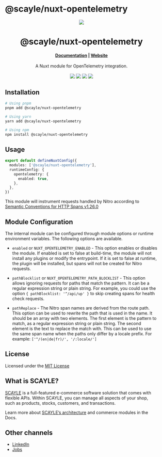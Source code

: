 # @scayle/nuxt-opentelemetry

<div align="center">
  <img src="https://cdn-prod.scayle.com/public/media/general/SCAYLE-Commerce-Engine-header.png" />
</div>

<div align="center">
  <h1>@scayle/nuxt-opentelemetry</h1>
</div>

<div align="center">
  <h4><a href="https://scayle.dev/en/storefront-guide/developer-guide/integrations/open-telemetry">Documentation</a> | <a href="https://www.scayle.com/">Website</a></h4>
</div>

<div align="center">
  A Nuxt module for OpenTelemetry integration.
</div>
<br/>
<div align="center">
  <a href="https://www.npmjs.com/package/@scayle/nuxt-opentelemetry"><img src="https://img.shields.io/npm/v/@scayle/nuxt-opentelemetry/latest.svg?style=flat&colorB=007ec6" /></a>
  <a href="https://www.npmjs.com/package/@scayle/nuxt-opentelemetry"><img src="https://img.shields.io/npm/dm/@scayle/nuxt-opentelemetry.svg?style=flat&colorB=007ec6" /></a>
  <a href="https://www.npmjs.com/package/@scayle/nuxt-opentelemetry"><img src="https://img.shields.io/badge/license-MIT-blue.svg" /></a>
  <a href="https://nuxt.com"><img src="https://img.shields.io/badge/Nuxt-18181B?logo=nuxt.js" /></a>
</div>

## Installation

```bash
# Using pnpm
pnpm add @scayle/nuxt-opentelemetry

# Using yarn
yarn add @scayle/nuxt-opentelemetry

# Using npm
npm install @scayle/nuxt-opentelemetry
```

## Usage

```ts
export default defineNuxtConfig({
  modules: ['@scayle/nuxt-opentelemetry'],
  runtimeConfig: {
    opentelemetry: {
      enabled: true,
    },
  },
})
```

This module will instrument requests handled by Nitro according to [Semantic Conventions for HTTP Spans v1.26.0](https://github.com/open-telemetry/semantic-conventions/blob/v1.26.0/docs/http/http-spans.md#http-server)

## Module Configuration

The internal module can be configured through module options or runtime environment variables. The following options are available.

- `enabled` or `NUXT_OPENTELEMETRY_ENABLED` - This option enables or disables the module. If enabled is set to false at build-time, the module will not install any plugins or modify the entrypoint. If it is set to false at runtime, the plugin will be installed, but spans will not be created for Nitro requests.

- `pathBlocklist` or `NUXT_OPENTELEMETRY_PATH_BLOCKLIST` - This option allows ignoring requests for paths that match the pattern. It can be a regular expression string or plain string. For example, you could use the option `{ pathBlocklist: '^/api/up' }` to skip creating spans for health check requests.

- `pathReplace` - The Nitro span names are derived from the route path. This option can be used to rewrite the path that is used in the name. It should be an array with two elements. The first element is the pattern to match, as a regular expression string or plain string. The second element is the text to replace the match with. This can be used to use the same span name when the paths only differ by a locale prefix. For example: `['^/(en|de|fr)/', '/:locale/']`

## License

Licensed under the [MIT License](https://opensource.org/license/mit/)

## What is SCAYLE?

[SCAYLE](https://scayle.com) is a full-featured e-commerce software solution that comes with flexible APIs. Within SCAYLE, you can manage all aspects of your shop, such as products, stocks, customers, and transactions.

Learn more about [SCAYLE’s architecture](https://scayle.dev/en/getting-started) and commerce modules in the Docs.

## Other channels

- [LinkedIn](https://www.linkedin.com/company/scaylecommerce/)
- [Jobs](https://careers.smartrecruiters.com/ABOUTYOUGmbH/scayle)

<!-- Badges -->

[npm-version-src]: https://img.shields.io/npm/v/@scayle/nuxt-opentelemetry/latest.svg?style=flat&colorA=18181B&colorB=28CF8D
[npm-version-href]: https://npmjs.com/package/@scayle/nuxt-opentelemetry
[npm-downloads-src]: https://img.shields.io/npm/dm/@scayle/nuxt-opentelemetry.svg?style=flat&colorA=18181B&colorB=28CF8D
[npm-downloads-href]: https://npmjs.com/package/@scayle/nuxt-opentelemetry
[license-src]: https://img.shields.io/npm/l/@scayle/nuxt-opentelemetry.svg?style=flat&colorA=18181B&colorB=28CF8D
[license-href]: https://npmjs.com/package/@scayle/nuxt-opentelemetry
